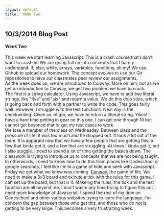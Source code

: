 ```yaml
---
layout: default
title:  Week Two
---
```


## **10/3/2014 Blog Post**

#### Week Two

This week we start learning Javascript.  This is a crash course that I don't want to crash in.  We are going full on into concepts that I barely understand.  If, else, while, arrays, variables, functions, oh my!
We use Github to upload our homework.  The concept evolves to use our Git repositories to have our classmates peer review our assignments.  
As the week goes on, we are introduced to Conway.  More on him, but as we get an introduction to Conway, we get two problem we have to crack.  
The first is a string calculator.  Using Javascript, we have to add two literal strings, like "five" and "six" and return a value.  We do this dojo style, which is going back and forth with a partner to write the code.  This goes fairly well.  However, I struggle with the test functions.
Next day is the checkwriting.  Given an intiger, we have to return a litteral string.  Yikes!  I have a hard time getting in gear on this one.  I can get one through 10 but cannot get beyoned that or get my test cases to work.  
We lose a member of the class on Wednesday.  Between class and the pressure of life, it was too much and he dropped out.  It took a lot out of the team.
It is apparant now that we have a few people that are getting this, a few that kinda get it, and a few that are struggling.  At times I kinda get it, but I also stuggle.  I need to spend a lot of time getting the basics down.  The classwork is trying to introduce us to concepts that we are not being taught.  In otherwords, I need to know how to do this from places like Codeschool or google searches.  I feel like I'm in a game of hide and seek with Javascript.
Friday we get what we knew was coming.  [Conway](http://en.wikipedia.org/wiki/Conway's_Game_of_Life), the game of life.  We need to make a 3x3 board and exicute a tick with the rules for this game.  I can set up the board, but that is it.  Makeing the rules, the tick and the test function are all beyond me.  I don't waste any time trying to figure this out.  I need more knowledge of Javascript.  I spend the rest of my time on Codeschool and other various websites trying to learn the language.  I'm concern the gap between those who get this, and those who do not is getting to be very large.
This becomes a very frustraiting week.
